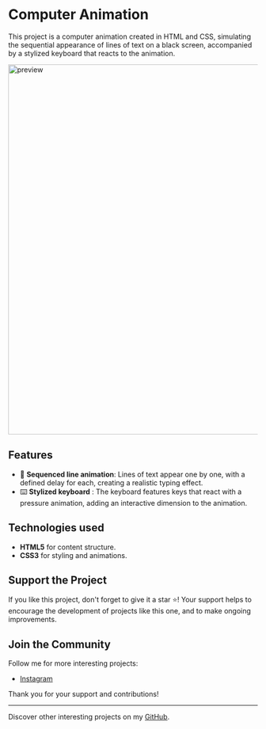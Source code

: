 # Computer Animation

This project is a computer animation created in HTML and CSS, simulating the sequential appearance of lines of text on a black screen, accompanied by a stylized keyboard that reacts to the animation.

<img width="748" alt="preview" src="https://github.com/user-attachments/assets/df17d8f0-129b-4db1-8b04-550e345d3ea4">

## Features

- 🌟 **Sequenced line animation**: Lines of text appear one by one, with a defined delay for each, creating a realistic typing effect.
- ⌨️ **Stylized keyboard** : The keyboard features keys that react with a pressure animation, adding an interactive dimension to the animation.

## Technologies used

- **HTML5** for content structure.
- **CSS3** for styling and animations.

## Support the Project

If you like this project, don't forget to give it a star ⭐️! Your support helps to encourage the development of projects like this one, and to make ongoing improvements.

## Join the Community

Follow me for more interesting projects:
- [Instagram](https://www.instagram.com/ethan_del_code/)

Thank you for your support and contributions!

---

Discover other interesting projects on my [GitHub](https://github.com/EthanDeL).
